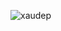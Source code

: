 ![xaudep](https://github.com/VanHoang110802/Competitive_Programming/assets/108053955/a2c8a559-f5c3-46ad-9891-d0a460ea2c6d)
